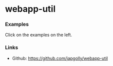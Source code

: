 # webapp-util


### Examples

Click on the examples on the left.


### Links

* Github: https://github.com/japgolly/webapp-util